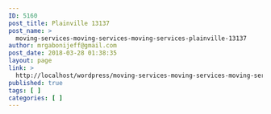 ```yaml
---
ID: 5160
post_title: Plainville 13137
post_name: >
  moving-services-moving-services-moving-services-plainville-13137
author: mrgabonijeff@gmail.com
post_date: 2018-03-28 01:38:35
layout: page
link: >
  http://localhost/wordpress/moving-services-moving-services-moving-services-plainville-13137/
published: true
tags: [ ]
categories: [ ]
---
```

